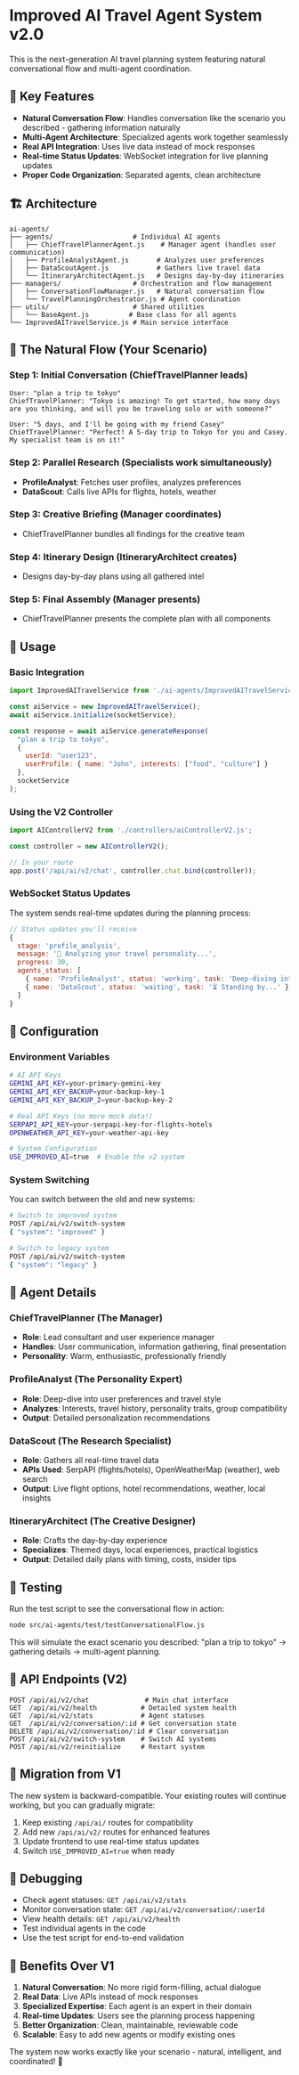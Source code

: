 # Improved AI Travel Agent System v2.0

This is the next-generation AI travel planning system featuring natural conversational flow and multi-agent coordination.

## 🌟 Key Features

- **Natural Conversation Flow**: Handles conversation like the scenario you described - gathering information naturally
- **Multi-Agent Architecture**: Specialized agents work together seamlessly
- **Real API Integration**: Uses live data instead of mock responses
- **Real-time Status Updates**: WebSocket integration for live planning updates
- **Proper Code Organization**: Separated agents, clean architecture

## 🏗️ Architecture

```
ai-agents/
├── agents/                    # Individual AI agents
│   ├── ChiefTravelPlannerAgent.js    # Manager agent (handles user communication)
│   ├── ProfileAnalystAgent.js       # Analyzes user preferences
│   ├── DataScoutAgent.js            # Gathers live travel data
│   └── ItineraryArchitectAgent.js   # Designs day-by-day itineraries
├── managers/                  # Orchestration and flow management
│   ├── ConversationFlowManager.js   # Natural conversation flow
│   └── TravelPlanningOrchestrator.js # Agent coordination
├── utils/                     # Shared utilities
│   └── BaseAgent.js          # Base class for all agents
└── ImprovedAITravelService.js # Main service interface
```

## 🎯 The Natural Flow (Your Scenario)

### Step 1: Initial Conversation (ChiefTravelPlanner leads)
```
User: "plan a trip to tokyo"
ChiefTravelPlanner: "Tokyo is amazing! To get started, how many days are you thinking, and will you be traveling solo or with someone?"

User: "5 days, and I'll be going with my friend Casey"
ChiefTravelPlanner: "Perfect! A 5-day trip to Tokyo for you and Casey. My specialist team is on it!"
```

### Step 2: Parallel Research (Specialists work simultaneously)
- **ProfileAnalyst**: Fetches user profiles, analyzes preferences
- **DataScout**: Calls live APIs for flights, hotels, weather

### Step 3: Creative Briefing (Manager coordinates)
- ChiefTravelPlanner bundles all findings for the creative team

### Step 4: Itinerary Design (ItineraryArchitect creates)
- Designs day-by-day plans using all gathered intel

### Step 5: Final Assembly (Manager presents)
- ChiefTravelPlanner presents the complete plan with all components

## 🚀 Usage

### Basic Integration

```javascript
import ImprovedAITravelService from './ai-agents/ImprovedAITravelService.js';

const aiService = new ImprovedAITravelService();
await aiService.initialize(socketService);

const response = await aiService.generateResponse(
  "plan a trip to tokyo",
  {
    userId: "user123",
    userProfile: { name: "John", interests: ["food", "culture"] }
  },
  socketService
);
```

### Using the V2 Controller

```javascript
import AIControllerV2 from './controllers/aiControllerV2.js';

const controller = new AIControllerV2();

// In your route
app.post('/api/ai/v2/chat', controller.chat.bind(controller));
```

### WebSocket Status Updates

The system sends real-time updates during the planning process:

```javascript
// Status updates you'll receive
{
  stage: 'profile_analysis',
  message: '🧠 Analyzing your travel personality...',
  progress: 30,
  agents_status: [
    { name: 'ProfileAnalyst', status: 'working', task: 'Deep-diving into preferences...' },
    { name: 'DataScout', status: 'waiting', task: '⏳ Standing by...' }
  ]
}
```

## 🔧 Configuration

### Environment Variables

```bash
# AI API Keys
GEMINI_API_KEY=your-primary-gemini-key
GEMINI_API_KEY_BACKUP=your-backup-key-1
GEMINI_API_KEY_BACKUP_2=your-backup-key-2

# Real API Keys (no more mock data!)
SERPAPI_API_KEY=your-serpapi-key-for-flights-hotels
OPENWEATHER_API_KEY=your-weather-api-key

# System Configuration
USE_IMPROVED_AI=true  # Enable the v2 system
```

### System Switching

You can switch between the old and new systems:

```bash
# Switch to improved system
POST /api/ai/v2/switch-system
{ "system": "improved" }

# Switch to legacy system
POST /api/ai/v2/switch-system
{ "system": "legacy" }
```

## 🎪 Agent Details

### ChiefTravelPlanner (The Manager)
- **Role**: Lead consultant and user experience manager
- **Handles**: User communication, information gathering, final presentation
- **Personality**: Warm, enthusiastic, professionally friendly

### ProfileAnalyst (The Personality Expert)
- **Role**: Deep-dive into user preferences and travel style
- **Analyzes**: Interests, travel history, personality traits, group compatibility
- **Output**: Detailed personalization recommendations

### DataScout (The Research Specialist)
- **Role**: Gathers all real-time travel data
- **APIs Used**: SerpAPI (flights/hotels), OpenWeatherMap (weather), web search
- **Output**: Live flight options, hotel recommendations, weather, local insights

### ItineraryArchitect (The Creative Designer)
- **Role**: Crafts the day-by-day experience
- **Specializes**: Themed days, local experiences, practical logistics
- **Output**: Detailed daily plans with timing, costs, insider tips

## 🧪 Testing

Run the test script to see the conversational flow in action:

```bash
node src/ai-agents/test/testConversationalFlow.js
```

This will simulate the exact scenario you described: "plan a trip to tokyo" → gathering details → multi-agent planning.

## 📡 API Endpoints (V2)

```
POST /api/ai/v2/chat              # Main chat interface
GET  /api/ai/v2/health           # Detailed system health
GET  /api/ai/v2/stats            # Agent statuses
GET  /api/ai/v2/conversation/:id # Get conversation state
DELETE /api/ai/v2/conversation/:id # Clear conversation
POST /api/ai/v2/switch-system    # Switch AI systems
POST /api/ai/v2/reinitialize     # Restart system
```

## 🔄 Migration from V1

The new system is backward-compatible. Your existing routes will continue working, but you can gradually migrate:

1. Keep existing `/api/ai/` routes for compatibility
2. Add new `/api/ai/v2/` routes for enhanced features
3. Update frontend to use real-time status updates
4. Switch `USE_IMPROVED_AI=true` when ready

## 🐛 Debugging

- Check agent statuses: `GET /api/ai/v2/stats`
- Monitor conversation state: `GET /api/ai/v2/conversation/:userId`
- View health details: `GET /api/ai/v2/health`
- Test individual agents in the code
- Use the test script for end-to-end validation

## 🎉 Benefits Over V1

1. **Natural Conversation**: No more rigid form-filling, actual dialogue
2. **Real Data**: Live APIs instead of mock responses
3. **Specialized Expertise**: Each agent is an expert in their domain
4. **Real-time Updates**: Users see the planning process happening
5. **Better Organization**: Clean, maintainable, reviewable code
6. **Scalable**: Easy to add new agents or modify existing ones

The system now works exactly like your scenario - natural, intelligent, and coordinated! 🚀